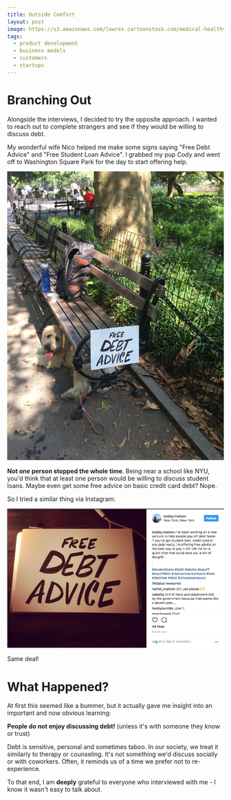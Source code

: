 ```yaml
---
title: Outside Comfort
layout: post
image: https://s3.amazonaws.com/lowres.cartoonstock.com/medical-healthy-pains-rate-rates-happy-jmp100503_low.jpg 
tags:
  - product development
  - business models
  - customers
  - startups
---
```


# Branching Out

Alongside the interviews, I decided to try the opposite approach. I wanted to reach out to complete strangers and see if they would be willing to discuss debt.

My wonderful wife Nico helped me make some signs saying "Free Debt Advice" and "Free Student Loan Advice". I grabbed my pup Cody and went off to Washington Square Park for the day to start offering help.

![Free Debt Advice](/assets/img/park.jpg)

**Not one person stopped the whole time**. Being near a school like NYU, you'd think that at least one person would be willing to discuss student loans.
 Maybe even get some free advice on basic credit card debt? Nope.

So I tried a similar thing via Instagram:

![Debt on Instagram](/assets/img/debt_insta.png)

Same deal!

# What Happened?

At first this seemed like a bummer, but it actually gave me insight into an important and now obvious learning:

**People do not enjoy discussing debt!** (unless it's with someone they know or trust)

Debt is sensitive, personal and sometimes taboo. In our society, we treat it similarly to therapy or counseling. It's not something we'd discuss socially or with coworkers. Often, it  reminds us of a time we prefer not to re-experience.

To that end, I am **deeply** grateful to everyone who interviewed with me - I know it wasn't easy to talk about.
